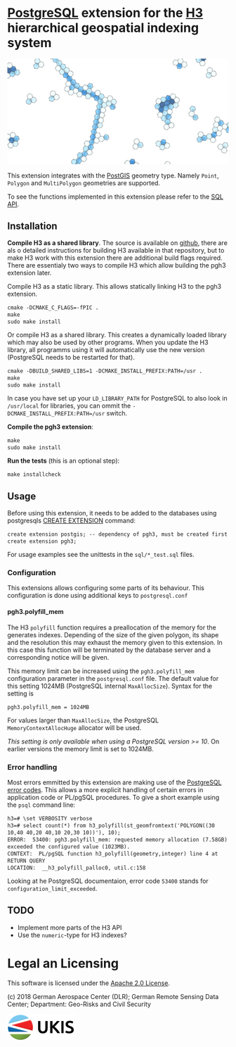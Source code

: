 # [PostgreSQL](https://www.postgresql.org) extension for the [H3](https://uber.github.io/h3) hierarchical geospatial indexing system

![](doc/hexagons-example.png)

This extension integrates with the [PostGIS](https://postgis.net/) geometry type. Namely `Point`, `Polygon` and `MultiPolygon` geometries are supported.

To see the functions implemented in this extension please refer to the [SQL API](doc/pgh3.md).


## Installation

__Compile H3 as a shared library__. The source is available on [github](https://github.com/uber/h3), there are als
o detailed instructions for building H3 available in that repository, but to make H3 work with this extension there 
are additional build flags required. There are essentialy two ways to compile H3 which allow building the pgh3 extension
later.

Compile H3 as a static library. This allows statically linking H3 to the pgh3 extension. 

    cmake -DCMAKE_C_FLAGS=-fPIC .
    make
    sudo make install

Or compile H3 as a shared library. This creates a dynamically loaded library which may also be used by other programs. When
you update the H3 library, all programms using it will automatically use the new version (PostgreSQL needs to 
be restarted for that).

    cmake -DBUILD_SHARED_LIBS=1 -DCMAKE_INSTALL_PREFIX:PATH=/usr .
    make
    sudo make install

In case you have set up your `LD_LIBRARY_PATH` for PostgreSQL to also look in `/usr/local` for libraries, you can ommit the `-DCMAKE_INSTALL_PREFIX:PATH=/usr` switch.

__Compile the pgh3 extension__:

    make
    sudo make install

__Run the tests__ (this is an optional step):

    make installcheck

## Usage

Before using this extension, it needs to be added to the databases using postgresqls [CREATE EXTENSION](https://www.postgresql.org/docs/current/static/sql-createextension.html) command:

    create extension postgis; -- dependency of pgh3, must be created first
    create extension pgh3;

For usage examples see the unittests in the `sql/*_test.sql` files.

### Configuration

This extensions allows configuring some parts of its behaviour. This configuration is done using additional keys to `postgresql.conf`

#### pgh3.polyfill_mem

The H3 `polyfill` function requires a preallocation of the memory for the generates indexes. Depending of the size of the
given polygon, its shape and the resolution this may exhaust the memory given to this extension. In this case
this function will be terminated by the database server and a corresponding notice will be given.

This memory limit can be increased using the `pgh3.polyfill_mem` configuration parameter in the `postgresql.conf` file. The 
default value for this setting 1024MB (PostgreSQL internal `MaxAllocSize`). Syntax for the setting is

    pgh3.polyfill_mem = 1024MB

For values larger than `MaxAllocSize`, the PostgreSQL `MemoryContextAllocHuge` allocator will be used.

_This setting is only available when using a PostgreSQL version >= 10_. On earlier versions the memory limit is set to 1024MB.

### Error handling

Most errors emmitted by this extension are making use of the [PostgreSQL error codes](https://www.postgresql.org/docs/current/errcodes-appendix.html).
This allows a more explicit handling of certain errors in application code or PL/pgSQL procedures. To give a short example using the `psql` command line:

    h3=# \set VERBOSITY verbose 
    h3=# select count(*) from h3_polyfill(st_geomfromtext('POLYGON((30 10,40 40,20 40,10 20,30 10))'), 10);
    ERROR:  53400: pgh3.polyfill_mem: requested memory allocation (7.58GB) exceeded the configured value (1023MB).
    CONTEXT:  PL/pgSQL function h3_polyfill(geometry,integer) line 4 at RETURN QUERY
    LOCATION:  __h3_polyfill_palloc0, util.c:158

Looking at he PostgreSQL documentaion, error code `53400` stands for `configuration_limit_exceeded`.


## TODO

* Implement more parts of the H3 API
* Use the `numeric`-type for H3 indexes?

# Legal an Licensing

This software is licensed under the [Apache 2.0 License](LICENSE.txt).

(c) 2018 German Aerospace Center (DLR); German Remote Sensing Data Center; Department: Geo-Risks and Civil Security

[![UKIS](doc/ukis-logo.png)](https://www.dlr.de/eoc/en/desktopdefault.aspx/tabid-5413/10560_read-21914/)
